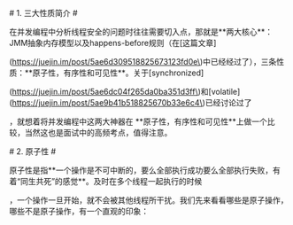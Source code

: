 \# 1. 三大性质简介 \#

在并发编程中分析线程安全的问题时往往需要切入点，那就是\*\*两大核心\*\*：JMM抽象内存模型以及happens-before规则（在\[这篇文章\]

\(https://juejin.im/post/5ae6d309518825673123fd0e\)中已经经过了），三条性质：\*\*原子性，有序性和可见性\*\*。关于\[synchronized\]

\(https://juejin.im/post/5ae6dc04f265da0ba351d3ff\)和\[volatile\]\(https://juejin.im/post/5ae9b41b518825670b33e6c4\)已经讨论过了

，就想着将并发编程中这两大神器在 \*\*原子性，有序性和可见性\*\*上做一个比较，当然这也是面试中的高频考点，值得注意。



\# 2. 原子性 \#

原子性是指\*\*一个操作是不可中断的，要么全部执行成功要么全部执行失败，有着“同生共死”的感觉\*\*。及时在多个线程一起执行的时候

，一个操作一旦开始，就不会被其他线程所干扰。我们先来看看哪些是原子操作，哪些不是原子操作，有一个直观的印象：

